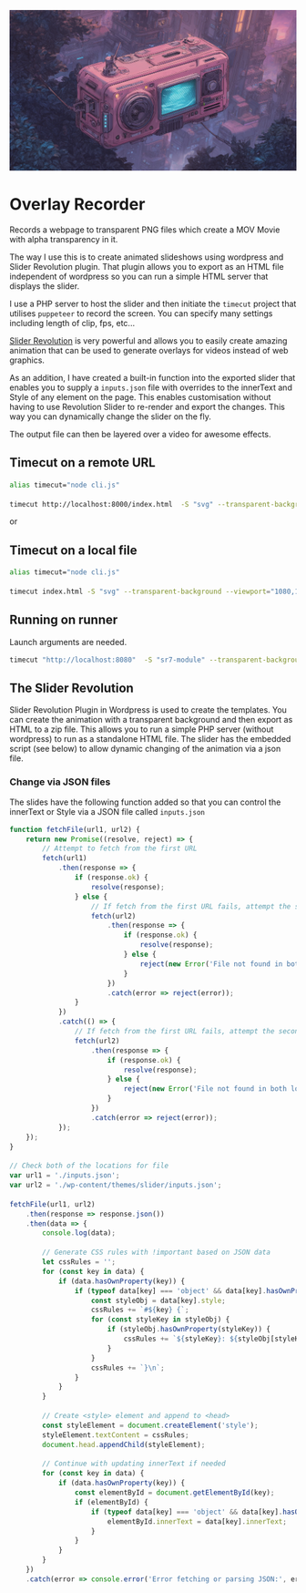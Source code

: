 ![header](https://raw.githubusercontent.com/IORoot/Video_Overlay-Recorder/refs/heads/master/header.jpg)

# Overlay Recorder

Records a webpage to transparent PNG files which create a MOV Movie with alpha transparency in it.

The way I use this is to create animated slideshows using wordpress and Slider Revolution plugin. That plugin allows you to export as an HTML file independent of wordpress so you can run a simple HTML server that displays the slider. 

I use a PHP server to host the slider and then initiate the `timecut` project that utilises `puppeteer` to record the screen. You can specify many settings including length of clip, fps, etc... 

[Slider Revolution](https://www.sliderrevolution.com/) is very powerful and allows you to easily create amazing animation that can be used to generate overlays for videos instead of web graphics.

As an addition, I have created a built-in function into the exported slider that enables you to supply a `inputs.json` file with overrides to the innerText and Style of any element on the page. This enables customisation without having to use Revolution Slider to re-render and export the changes. This way you can dynamically change the slider on the fly.

The output file can then be layered over a video for awesome effects.

## Timecut on a remote URL

```bash
alias timecut="node cli.js"

timecut http://localhost:8000/index.html  -S "svg" --transparent-background --viewport="1080,1920" --fps=30 --duration=3 --output-options="-c:v png" --pix-fmt=rgba --output=overlay_video.mov
```

or

## Timecut on a local file

```bash
alias timecut="node cli.js"

timecut index.html -S "svg" --transparent-background --viewport="1080,1920" --fps=30 --duration=3 --output-options="-c:v png" --pix-fmt=rgba --output=overlay_video.mov`
```


## Running on runner

Launch arguments are needed.

```bash
timecut "http://localhost:8080"  -S "sr7-module" --transparent-background --viewport="1080,1920" --fps=30 --duration=3 --output-options="-c:v png" --pix-fmt=rgba --output=overlay_video.mov --launch-arguments="--no-sandbox --disable-setuid-sandbox --allow-file-access-from-files"
```


## The Slider Revolution 

Slider Revolution Plugin in Wordpress is used to create the templates. You can create the animation with a transparent background and then export as HTML to a zip file. This allows you to run a simple PHP server (without wordpress) to run as a standalone HTML file. The slider has the embedded script (see below) to allow dynamic changing of the animation via a json file.


### Change via JSON files
The slides have the following function added so that you can control the innerText or Style via a JSON file called `inputs.json`

```js
function fetchFile(url1, url2) {
    return new Promise((resolve, reject) => {
        // Attempt to fetch from the first URL
        fetch(url1)
            .then(response => {
                if (response.ok) {
                    resolve(response);
                } else {
                    // If fetch from the first URL fails, attempt the second URL
                    fetch(url2)
                        .then(response => {
                            if (response.ok) {
                                resolve(response);
                            } else {
                                reject(new Error('File not found in both locations'));
                            }
                        })
                        .catch(error => reject(error));
                }
            })
            .catch(() => {
                // If fetch from the first URL fails, attempt the second URL
                fetch(url2)
                    .then(response => {
                        if (response.ok) {
                            resolve(response);
                        } else {
                            reject(new Error('File not found in both locations'));
                        }
                    })
                    .catch(error => reject(error));
            });
    });
}

// Check both of the locations for file
var url1 = './inputs.json';
var url2 = './wp-content/themes/slider/inputs.json';

fetchFile(url1, url2)
    .then(response => response.json())
    .then(data => {
        console.log(data);
        
        // Generate CSS rules with !important based on JSON data
        let cssRules = '';
        for (const key in data) {
            if (data.hasOwnProperty(key)) {
                if (typeof data[key] === 'object' && data[key].hasOwnProperty('style')) {
                    const styleObj = data[key].style;
                    cssRules += `#${key} {`;
                    for (const styleKey in styleObj) {
                        if (styleObj.hasOwnProperty(styleKey)) {
                            cssRules += `${styleKey}: ${styleObj[styleKey]} !important; `;
                        }
                    }
                    cssRules += `}\n`;
                }
            }
        }

        // Create <style> element and append to <head>
        const styleElement = document.createElement('style');
        styleElement.textContent = cssRules;
        document.head.appendChild(styleElement);
        
        // Continue with updating innerText if needed
        for (const key in data) {
            if (data.hasOwnProperty(key)) {
                const elementById = document.getElementById(key);
                if (elementById) {
                    if (typeof data[key] === 'object' && data[key].hasOwnProperty('innerText')) {
                        elementById.innerText = data[key].innerText;
                    }
                }
            }
        }
    })
    .catch(error => console.error('Error fetching or parsing JSON:', error));

```


